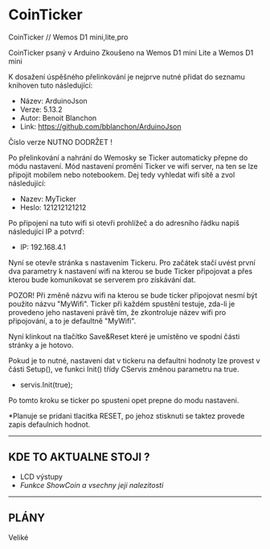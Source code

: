 # CoinTicker
CoinTicker // Wemos D1 mini,lite,pro

CoinTicker psaný v Arduino
Zkoušeno na Wemos D1 mini Lite a Wemos D1 mini

K dosažení úspěšného přelinkování je nejprve nutné přidat do seznamu knihoven tuto následující:
- Název: ArduinoJson
- Verze: 5.13.2
- Autor: Benoit Blanchon
- Link: https://github.com/bblanchon/ArduinoJson

Číslo verze NUTNO DODRŽET !

Po přelinkování a nahrání do Wemosky se Ticker automaticky přepne do módu nastavení.
Mód nastavení promění Ticker ve wifi server, na ten se lze připojit mobilem nebo notebookem.
Dej tedy vyhledat wifi sítě a zvol následující:

- Nazev: MyTicker
- Heslo: 121212121212

Po připojení na tuto wifi si otevři prohlížeč a do adresního řádku napiš následující IP a potvrď:

- IP: 192.168.4.1

Nyní se otevře stránka s nastavením Tickeru.
Pro začátek stačí uvést první dva parametry k nastavení wifi na kterou se bude Ticker připojovat a
přes kterou bude komunikovat se serverem pro získávání dat.

POZOR! Při změně názvu wifi na kterou se bude ticker připojovat nesmí
       být použito názvu "MyWifi".
       Ticker při každém spustění testuje, zda-li je provedeno jeho
       nastaveni právě tím, že zkontroluje název wifi pro připojování, a to je defaultně "MyWifi".

Nyní klinkout na tlačítko Save&Reset které je umístěno ve spodní části stránky a je hotovo.

Pokud je to nutné, nastaveni dat v tickeru na defaultni hodnoty lze provest v části Setup(),
ve funkci Init() třídy CServis změnou parametru na true. 
- servis.Init(true);

Po tomto kroku se ticker po spusteni opet prepne do modu nastaveni.

*Planuje se pridani tlacitka RESET, po jehoz stisknuti se taktez
 provede zapis defaulnich hodnot.

----------------------------------------
KDE TO AKTUALNE STOJI ?
----------------------------------------
- LCD výstupy
- *Funkce ShowCoin a vsechny jeji nalezitosti*

----------------------------------------
PLÁNY
----------------------------------------
Veliké
